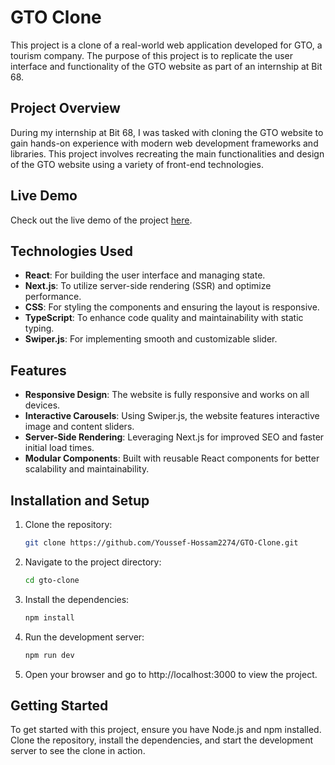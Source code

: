 # GTO Clone

This project is a clone of a real-world web application developed for GTO, a tourism company. The purpose of this project is to replicate the user interface and functionality of the GTO website as part of an internship at Bit 68.

## Project Overview

During my internship at Bit 68, I was tasked with cloning the GTO website to gain hands-on experience with modern web development frameworks and libraries. This project involves recreating the main functionalities and design of the GTO website using a variety of front-end technologies.

## Live Demo

Check out the live demo of the project [here](https://copy-39xzs36jq-youssef-hossam2274s-projects.vercel.app/).

## Technologies Used

- **React**: For building the user interface and managing state.
- **Next.js**: To utilize server-side rendering (SSR) and optimize performance.
- **CSS**: For styling the components and ensuring the layout is responsive.
- **TypeScript**: To enhance code quality and maintainability with static typing.
- **Swiper.js**: For implementing smooth and customizable slider.

## Features

- **Responsive Design**: The website is fully responsive and works on all devices.
- **Interactive Carousels**: Using Swiper.js, the website features interactive image and content sliders.
- **Server-Side Rendering**: Leveraging Next.js for improved SEO and faster initial load times.
- **Modular Components**: Built with reusable React components for better scalability and maintainability.
  
## Installation and Setup

1. Clone the repository:
   
   ```bash
   git clone https://github.com/Youssef-Hossam2274/GTO-Clone.git
2. Navigate to the project directory:

   ```bash
   cd gto-clone
3. Install the dependencies:

   ```bash
   npm install
4. Run the development server:
   ```bash
   npm run dev
5. Open your browser and go to http://localhost:3000 to view the project.

## Getting Started
To get started with this project, ensure you have Node.js and npm installed. Clone the repository, install the dependencies, and start the development server to see the clone in action.
